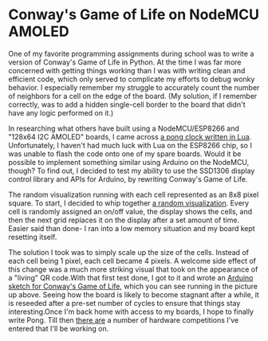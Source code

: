# Conway's Game of Life on NodeMCU AMOLED

One of my favorite programming assignments during school was to write a version of Conway's Game of Life in Python. At the time I was far more concerned with getting things working than I was with writing clean and efficient code, which only served to complicate my efforts to debug wonky behavior. I especially remember my struggle to accurately count the number of neighbors for a cell on the edge of the board. (My solution, if I remember correctly, was to add a hidden single-cell border to the board that didn't have any logic performed on it.)

In researching what others have built using a NodeMCU/ESP8266 and "128x64 I2C AMOLED" boards, I came across [a pong clock written in Lua](https://github.com/kubi57/ESP8266/tree/master/pong-clock). Unfortunately, I haven't had much luck with Lua on the ESP8266 chip, so I was unable to flash the code onto one of my spare boards. Would it be possible to implement something similar using Arduino on the NodeMCU, though? To find out, I decided to test my ability to use the SSD1306 display control library and APIs for Arduino, by rewriting Conway's Game of Life.

The random visualization running with each cell represented as an 8x8 pixel square.  To start, I decided to whip together [a random visualization](https://github.com/ckuzma/nodemcu-as-arduino/blob/master/Sketches/OLED/RandomVisualizer/RandomVisualizer.ino). Every cell is randomly assigned an on/off value, the display shows the cells, and then the next grid replaces it on the display after a set amount of time. Easier said than done- I ran into a low memory situation and my board kept resetting itself.

The solution I took was to simply scale up the size of the cells. Instead of each cell being 1 pixel, each cell became 4 pixels. A welcome side effect of this change was a much more striking visual that took on the appearance of a "living" QR code.With that first test done, I got to it and wrote an [Arduino sketch for Conway's Game of Life](https://github.com/ckuzma/nodemcu-as-arduino/blob/master/Sketches/OLED/ConwaysGameOfLife/ConwaysGameOfLife.ino), which you can see running in the picture up above. Seeing how the board is likely to become stagnant after a while, it is reseeded after a pre-set number of cycles to ensure that things stay interesting.Once I'm back home with access to my boards, I hope to finally write Pong. Till then [there are](https://www.hackster.io/contests/Intel-Arduino-101) a number of hardware competitions I've entered that I'll be working on.